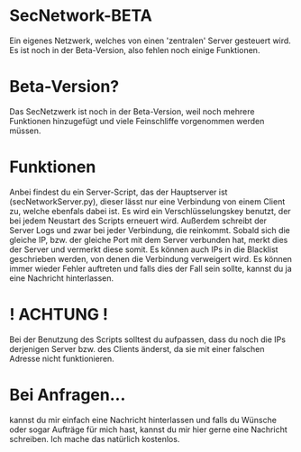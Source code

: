 # SecNetwork-BETA
Ein eigenes Netzwerk, welches von einen 'zentralen' Server gesteuert wird. Es ist noch in der Beta-Version, also fehlen noch einige Funktionen.

# Beta-Version?

Das SecNetzwerk ist noch in der Beta-Version, weil noch mehrere Funktionen hinzugefügt und viele Feinschliffe vorgenommen werden müssen. 

# Funktionen

Anbei findest du ein Server-Script, das der Hauptserver ist (secNetworkServer.py), dieser lässt nur eine Verbindung von einem Client zu, welche ebenfals 
dabei ist. Es wird ein Verschlüsselungskey benutzt, der bei jedem Neustart des Scripts erneuert wird. Außerdem schreibt der Server Logs und zwar bei jeder
Verbindung, die reinkommt. Sobald sich die gleiche IP, bzw. der gleiche Port mit dem Server verbunden hat, merkt dies der Server und vermerkt diese somit. 
Es können auch IPs in die Blacklist geschrieben werden, von denen die Verbindung verweigert wird. Es können immer wieder Fehler auftreten und falls dies der Fall 
sein sollte, kannst du ja eine Nachricht hinterlassen. 

# ! ACHTUNG !

Bei der Benutzung des Scripts solltest du aufpassen, dass du noch die IPs derjenigen Server bzw. des Clients änderst, da sie mit einer falschen Adresse nicht 
funktionieren.

# Bei Anfragen...

kannst du mir einfach eine Nachricht hinterlassen und falls du Wünsche oder sogar Aufträge für mich hast, kannst du mir hier gerne eine Nachricht schreiben. 
Ich mache das natürlich kostenlos.
